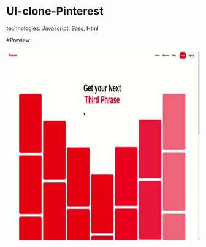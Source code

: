 # UI-clone-Pinterest

technologies: Javascript, Sass, Html

#Preview

<img src="./pinterest-clone.gif" width="" height="500px" />
